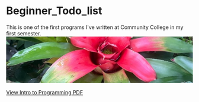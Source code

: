 # Beginner_Todo_list
This is one of the first programs I've written at Community College in my first semester.
<img src='https://raw.githubusercontent.com/nicdoescomp/Images/refs/heads/main/flower.jpeg' alt="Image Banner">

[View Intro to Programming PDF](https://github.com/nicdoescomp/Images/blob/main/Intro%20to%20prog.pdf)
